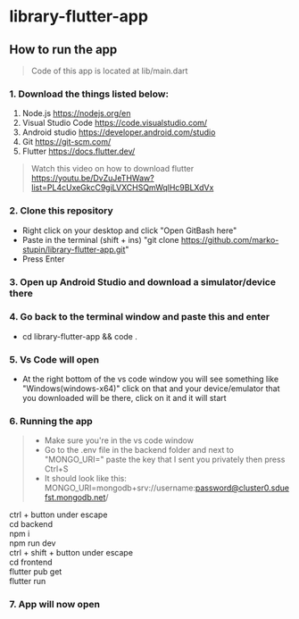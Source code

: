 # library-flutter-app
## How to run the app
> Code of this app is located at lib/main.dart
### 1. Download the things listed below:
1. Node.js https://nodejs.org/en
2. Visual Studio Code https://code.visualstudio.com/
3. Android studio https://developer.android.com/studio
4. Git https://git-scm.com/
5. Flutter https://docs.flutter.dev/ 

> Watch this video on how to download flutter 
> https://youtu.be/DvZuJeTHWaw?list=PL4cUxeGkcC9giLVXCHSQmWqlHc9BLXdVx
### 2. Clone this repository
- Right click on your desktop and click "Open GitBash here"
- Paste in the terminal (shift + ins) "git clone https://github.com/marko-stupin/library-flutter-app.git"
- Press Enter
### 3. Open up Android Studio and download a simulator/device there 
### 4. Go back to the terminal window and paste this and enter
- cd library-flutter-app && code .
### 5. Vs Code will open 
- At the right bottom of the vs code window you will see something like "Windows(windows-x64)" click on that and your device/emulator that you downloaded will be there, click on it and it will start
### 6. Running the app 
> - Make sure you're in the vs code window 
> - Go to the .env file in the backend folder and next to "MONGO_URI=" paste the key that I sent you privately then press Ctrl+S
> - It should look like this: MONGO_URI=mongodb+srv://username:password@cluster0.sduefst.mongodb.net/

ctrl + button under escape <br>
cd backend <br>
npm i <br>
npm run dev <br>
ctrl + shift + button under escape <br>
cd frontend <br>
flutter pub get <br>
flutter run <br>
### 7. App will now open
